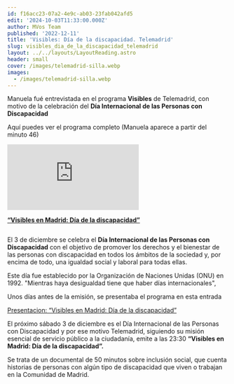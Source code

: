 ```yaml
---
id: f16acc23-07a2-4e9c-ab03-23fab042afd5
edit: '2024-10-03T11:33:00.000Z'
author: MVos Team
published: '2022-12-11'
title: 'Visibles: Día de la discapacidad. Telemadrid'
slug: visibles_dia_de_la_discapacidad_telemadrid
layout: ../../layouts/LayoutReading.astro
header: small
cover: /images/telemadrid-silla.webp
images:
  - /images/telemadrid-silla.webp
---
```


Manuela fué entrevistada en el programa **Visibles** de Telemadrid, con motivo de la celebración del **Día Internacional de las Personas con Discapacidad**


Aquí puedes ver el programa completo (Manuela aparece a partir del minuto 46)


<iframe src='http://players.brightcove.net/104403117001/Lti7DzQ054_default/index.html?videoId=6316122537112' allowfullscreen frameborder=0></iframe>


[**“Visibles en Madrid: Día de la discapacidad”**](https://www.telemadrid.es/programas/visibles/Visibles-Dia-de-la-discapacidad-2-2508669152--20221124115200.html)


<figure><img src="/images/telemadrid-silla.webp" alt=""><figcaption align="left"></figcaption></figure>


El 3 de diciembre se celebra el **Día Internacional de las Personas con Discapacidad** con el objetivo de promover los derechos y el bienestar de las personas con discapacidad en todos los ámbitos de la sociedad y, por encima de todo, una igualdad social y laboral para todas ellas.


Este día fue establecido por la Organización de Naciones Unidas (ONU) en 1992. "Mientras haya desigualdad tiene que haber días internacionales",


Unos días antes de la emisión, se presentaba el programa en esta entrada


[Presentacion: “Visibles en Madrid: Día de la discapacidad”](https://www.telemadrid.es/corporativo/sala-de-prensa/Visibles-en-Madrid-Dia-de-la-discapacidad-0-2509849015--20221128015912.html)


El próximo sábado 3 de diciembre es el Día Internacional de las Personas con Discapacidad y por ese motivo Telemadrid, siguiendo su misión esencial de servicio público a la ciudadanía, emite a las 23:30 **“Visibles en Madrid: Día de la discapacidad”.**


Se trata de un documental de 50 minutos sobre inclusión social, que cuenta historias de personas con algún tipo de discapacidad que viven o trabajan en la Comunidad de Madrid.

